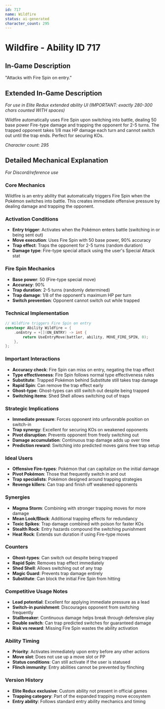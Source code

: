 ```yaml
---
id: 717
name: Wildfire
status: ai-generated
character_count: 295
---
```


# Wildfire - Ability ID 717

## In-Game Description
"Attacks with Fire Spin on entry."

## Extended In-Game Description
*For use in Elite Redux extended ability UI (IMPORTANT: exactly 280-300 chars counted WITH spaces)*

Wildfire automatically uses Fire Spin upon switching into battle, dealing 50 base power Fire-type damage and trapping the opponent for 2-5 turns. The trapped opponent takes 1/8 max HP damage each turn and cannot switch out until the trap ends. Perfect for securing KOs.

*Character count: 295*

## Detailed Mechanical Explanation
*For Discord/reference use*

### Core Mechanics
Wildfire is an entry ability that automatically triggers Fire Spin when the Pokémon switches into battle. This creates immediate offensive pressure by dealing damage and trapping the opponent.

### Activation Conditions
- **Entry trigger**: Activates when the Pokémon enters battle (switching in or being sent out)
- **Move execution**: Uses Fire Spin with 50 base power, 90% accuracy
- **Trap effect**: Traps the opponent for 2-5 turns (random duration)
- **Damage type**: Fire-type special attack using the user's Special Attack stat

### Fire Spin Mechanics
- **Base power**: 50 (Fire-type special move)
- **Accuracy**: 90%
- **Trap duration**: 2-5 turns (randomly determined)
- **Trap damage**: 1/8 of the opponent's maximum HP per turn
- **Switch prevention**: Opponent cannot switch out while trapped

### Technical Implementation
```c
// Wildfire triggers Fire Spin on entry
constexpr Ability Wildfire = {
    .onEntry = +[](ON_ENTRY) -> int { 
        return UseEntryMove(battler, ability, MOVE_FIRE_SPIN, 0); 
    },
};
```

### Important Interactions
- **Accuracy check**: Fire Spin can miss on entry, negating the trap effect
- **Type effectiveness**: Fire Spin follows normal type effectiveness rules
- **Substitute**: Trapped Pokémon behind Substitute still takes trap damage
- **Rapid Spin**: Can remove the trap effect early
- **Ghost-type**: Ghost-types can still switch out despite being trapped
- **Switching items**: Shed Shell allows switching out of traps

### Strategic Implications
- **Immediate pressure**: Forces opponent into unfavorable position on switch-in
- **Trap synergy**: Excellent for securing KOs on weakened opponents
- **Pivot disruption**: Prevents opponent from freely switching out
- **Damage accumulation**: Continuous trap damage adds up over time
- **Prediction reward**: Switching into predicted moves gains free trap setup

### Ideal Users
- **Offensive Fire-types**: Pokémon that can capitalize on the initial damage
- **Pivot Pokémon**: Those that frequently switch in and out
- **Trap specialists**: Pokémon designed around trapping strategies
- **Revenge killers**: Can trap and finish off weakened opponents

### Synergies
- **Magma Storm**: Combining with stronger trapping moves for more damage
- **Mean Look/Block**: Additional trapping effects for redundancy
- **Toxic Spikes**: Trap damage combined with poison for faster KOs
- **Stealth Rock**: Entry hazards compound the switching punishment
- **Heat Rock**: Extends sun duration if using Fire-type moves

### Counters
- **Ghost-types**: Can switch out despite being trapped
- **Rapid Spin**: Removes trap effect immediately
- **Shed Shell**: Allows switching out of any trap
- **Magic Guard**: Prevents trap damage entirely
- **Substitute**: Can block the initial Fire Spin from hitting

### Competitive Usage Notes
- **Lead potential**: Excellent for applying immediate pressure as a lead
- **Switch-in punishment**: Discourages opponent from switching frequently
- **Stallbreaker**: Continuous damage helps break through defensive play
- **Double switch**: Can trap predicted switches for guaranteed damage
- **Risk vs reward**: Missing Fire Spin wastes the ability activation

### Ability Timing
- **Priority**: Activates immediately upon entry before any other actions
- **Move slot**: Does not use up a move slot or PP
- **Status conditions**: Can still activate if the user is statused
- **Flinch immunity**: Entry abilities cannot be prevented by flinching

### Version History
- **Elite Redux exclusive**: Custom ability not present in official games
- **Trapping category**: Part of the expanded trapping move ecosystem
- **Entry ability**: Follows standard entry ability mechanics and timing